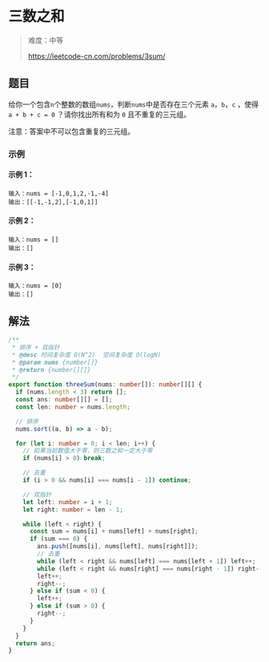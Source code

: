 # 三数之和

> 难度：中等
>
> https://leetcode-cn.com/problems/3sum/

## 题目

给你一个包含`n`个整数的数组`nums`，判断`nums`中是否存在三个元素 `a`，`b`，`c` ，使得`a + b + c = 0` ？请你找出所有和为
`0` 且不重复的三元组。

注意：答案中不可以包含重复的三元组。

### 示例

#### 示例 1：

```
输入：nums = [-1,0,1,2,-1,-4]
输出：[[-1,-1,2],[-1,0,1]]
```

#### 示例 2：

```
输入：nums = []
输出：[]
```

#### 示例 3：

```
输入：nums = [0]
输出：[]
```

## 解法

```typescript
/**
 * 排序 + 双指针
 * @desc 时间复杂度 O(N^2)  空间复杂度 O(logN)
 * @param nums {number[]}
 * @return {number[][]}
 */
export function threeSum(nums: number[]): number[][] {
  if (nums.length < 3) return [];
  const ans: number[][] = [];
  const len: number = nums.length;

  // 排序
  nums.sort((a, b) => a - b);

  for (let i: number = 0; i < len; i++) {
    // 如果当前数值大于零，则三数之和一定大于零
    if (nums[i] > 0) break;

    // 去重
    if (i > 0 && nums[i] === nums[i - 1]) continue;

    // 双指针
    let left: number = i + 1;
    let right: number = len - 1;

    while (left < right) {
      const sum = nums[i] + nums[left] + nums[right];
      if (sum === 0) {
        ans.push([nums[i], nums[left], nums[right]]);
        // 去重
        while (left < right && nums[left] === nums[left + 1]) left++;
        while (left < right && nums[right] === nums[right - 1]) right--;
        left++;
        right--;
      } else if (sum < 0) {
        left++;
      } else if (sum > 0) {
        right--;
      }
    }
  }
  return ans;
}
```
